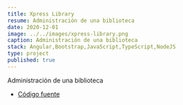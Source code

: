 ```yaml
---
title: Xpress Library
resume: Administración de una biblioteca
date: 2020-12-01
image: ../../images/xpress-library.png
caption: Administración de una biblioteca
stack: Angular,Bootstrap,JavaScript,TypeScript,NodeJS
type: project
published: true
---
```


Administración de una biblioteca

- [Código fuente](https://github.com/angelxehg/xpress-library/)
